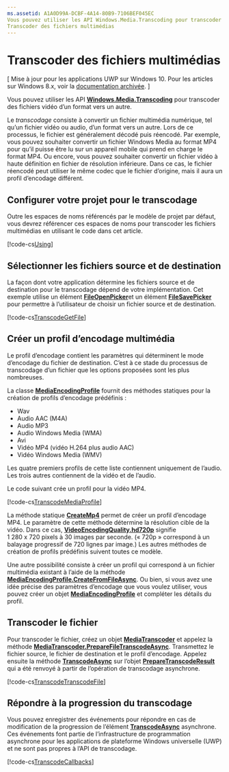 ```yaml
---
ms.assetid: A1A0D99A-DCBF-4A14-80B9-7106BEF045EC
Vous pouvez utiliser les API Windows.Media.Transcoding pour transcoder des fichiers vidéo d’un format vers un autre.
Transcoder des fichiers multimédias
---
```


# Transcoder des fichiers multimédias

\[ Mise à jour pour les applications UWP sur Windows 10. Pour les articles sur Windows 8.x, voir la [documentation archivée](http://go.microsoft.com/fwlink/p/?linkid=619132). \]


Vous pouvez utiliser les API [**Windows.Media.Transcoding**](https://msdn.microsoft.com/library/windows/apps/br207105) pour transcoder des fichiers vidéo d’un format vers un autre.

Le *transcodage* consiste à convertir un fichier multimédia numérique, tel qu’un fichier vidéo ou audio, d’un format vers un autre. Lors de ce processus, le fichier est généralement décodé puis réencodé. Par exemple, vous pouvez souhaiter convertir un fichier Windows Media au format MP4 pour qu’il puisse être lu sur un appareil mobile qui prend en charge le format MP4. Ou encore, vous pouvez souhaiter convertir un fichier vidéo à haute définition en fichier de résolution inférieure. Dans ce cas, le fichier réencodé peut utiliser le même codec que le fichier d’origine, mais il aura un profil d’encodage différent.

## Configurer votre projet pour le transcodage

Outre les espaces de noms référencés par le modèle de projet par défaut, vous devrez référencer ces espaces de noms pour transcoder les fichiers multimédias en utilisant le code dans cet article.

[!code-cs[Using](./code/TranscodeWin10/cs/MainPage.xaml.cs#SnippetUsing)]

## Sélectionner les fichiers source et de destination

La façon dont votre application détermine les fichiers source et de destination pour le transcodage dépend de votre implémentation. Cet exemple utilise un élément [**FileOpenPicker**](https://msdn.microsoft.com/library/windows/apps/br207847)et un élément [**FileSavePicker**](https://msdn.microsoft.com/library/windows/apps/br207871) pour permettre à l’utilisateur de choisir un fichier source et de destination.

[!code-cs[TranscodeGetFile](./code/TranscodeWin10/cs/MainPage.xaml.cs#SnippetTranscodeGetFile)]

## Créer un profil d’encodage multimédia

Le profil d’encodage contient les paramètres qui déterminent le mode d’encodage du fichier de destination. C’est à ce stade du processus de transcodage d’un fichier que les options proposées sont les plus nombreuses.

La classe [**MediaEncodingProfile**](https://msdn.microsoft.com/library/windows/apps/hh701026) fournit des méthodes statiques pour la création de profils d’encodage prédéfinis :

-   Wav
-   Audio AAC (M4A)
-   Audio MP3
-   Audio Windows Media (WMA)
-   Avi
-   Vidéo MP4 (vidéo H.264 plus audio AAC)
-   Vidéo Windows Media (WMV)

Les quatre premiers profils de cette liste contiennent uniquement de l’audio. Les trois autres contiennent de la vidéo et de l’audio.

Le code suivant crée un profil pour la vidéo MP4.

[!code-cs[TranscodeMediaProfile](./code/TranscodeWin10/cs/MainPage.xaml.cs#SnippetTranscodeMediaProfile)]

La méthode statique [**CreateMp4**](https://msdn.microsoft.com/library/windows/apps/hh701078) permet de créer un profil d’encodage MP4. Le paramètre de cette méthode détermine la résolution cible de la vidéo. Dans ce cas, [**VideoEncodingQuality.hd720p**](https://msdn.microsoft.com/library/windows/apps/hh701290) signifie 1 280 x 720 pixels à 30 images par seconde. (« 720p » correspond à un balayage progressif de 720 lignes par image.) Les autres méthodes de création de profils prédéfinis suivent toutes ce modèle.

Une autre possibilité consiste à créer un profil qui correspond à un fichier multimédia existant à l’aide de la méthode [**MediaEncodingProfile.CreateFromFileAsync**](https://msdn.microsoft.com/library/windows/apps/hh701047). Ou bien, si vous avez une idée précise des paramètres d’encodage que vous voulez utiliser, vous pouvez créer un objet [**MediaEncodingProfile**](https://msdn.microsoft.com/library/windows/apps/hh701026) et compléter les détails du profil.

## Transcoder le fichier

Pour transcoder le fichier, créez un objet [**MediaTranscoder**](https://msdn.microsoft.com/library/windows/apps/br207080) et appelez la méthode [**MediaTranscoder.PrepareFileTranscodeAsync**](https://msdn.microsoft.com/library/windows/apps/hh700936). Transmettez le fichier source, le fichier de destination et le profil d’encodage. Appelez ensuite la méthode [**TranscodeAsync**](https://msdn.microsoft.com/library/windows/apps/hh700946) sur l’objet [**PrepareTranscodeResult**](https://msdn.microsoft.com/library/windows/apps/hh700941) qui a été renvoyé à partir de l’opération de transcodage asynchrone.

[!code-cs[TranscodeTranscodeFile](./code/TranscodeWin10/cs/MainPage.xaml.cs#SnippetTranscodeTranscodeFile)]

## Répondre à la progression du transcodage

Vous pouvez enregistrer des événements pour répondre en cas de modification de la progression de l’élément [**TranscodeAsync**](https://msdn.microsoft.com/library/windows/apps/hh700946) asynchrone. Ces événements font partie de l’infrastructure de programmation asynchrone pour les applications de plateforme Windows universelle (UWP) et ne sont pas propres à l’API de transcodage.

[!code-cs[TranscodeCallbacks](./code/TranscodeWin10/cs/MainPage.xaml.cs#SnippetTranscodeCallbacks)]

 

 






<!--HONumber=Mar16_HO1-->


